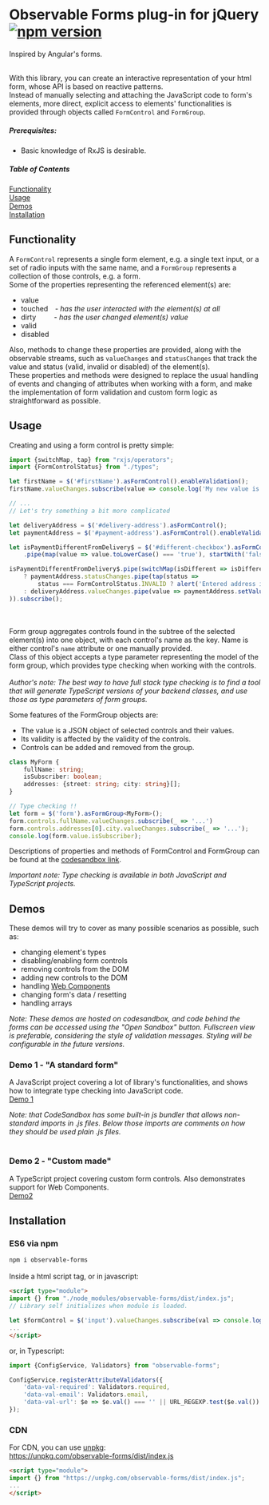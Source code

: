 # Observable Forms plug-in for jQuery [![npm version](https://badge.fury.io/js/observable-forms.svg)](http://badge.fury.io/js/observable-forms)
Inspired by Angular's forms.
<br/>
<br/>




With this library, you can create an interactive representation of your html form,
whose API is based on reactive patterns.<br/>
Instead of manually selecting and attaching the JavaScript code to form's elements,
more direct, explicit access to elements' functionalities is provided through objects called `FormControl` and `FormGroup`.<br/>

##### Prerequisites:
- Basic knowledge of RxJS is desirable.<br/>

##### Table of Contents
[Functionality](#functionality)<br/>
[Usage](#usage)<br/>
[Demos](#demos)<br/>
[Installation](#installation)<br/>

<a name="functionality"/>

## Functionality
A `FormControl` represents a single form element, e.g. a single text input, or a set of radio inputs with the same name,
and a `FormGroup` represents a collection of those controls, e.g. a form.<br/>
Some of the properties representing the referenced element(s) are:
- value
- touched&emsp;- _has the user interacted with the element(s) at all_
- dirty&emsp;&emsp;&nbsp; - _has the user changed element(s) value_
- valid
- disabled

Also, methods to change these properties are provided, along with the observable streams, such as `valueChanges` and `statusChanges`
that track the value and status (valid, invalid or disabled) of the element(s).<br/>
These properties and methods were designed to replace the usual handling of events and changing of attributes 
when working with a form, and make the implementation of form validation
and custom form logic as straightforward as possible.

<a name="usage"/>

## Usage
Creating and using a form control is pretty simple:

```typescript
import {switchMap, tap} from "rxjs/operators";
import {FormControlStatus} from "./types";

let firstName = $('#firstName').asFormControl().enableValidation();
firstName.valueChanges.subscribe(value => console.log('My new value is: ' + value));

// ...
// Let's try something a bit more complicated

let deliveryAddress = $('#delivery-address').asFormControl();
let paymentAddress = $('#payment-address').asFormControl().enableValidation();

let isPaymentDifferentFromDelivery$ = $('#different-checkbox').asFormControl().valueChanges
    .pipe(map(value => value.toLowerCase() === 'true'), startWith('false'));

isPaymentDifferentFromDelivery$.pipe(switchMap(isDifferent => isDifferent
    ? paymentAddress.statusChanges.pipe(tap(status => 
        status === FormControlStatus.INVALID ? alert('Entered address is not valid') : null))
    : deliveryAddress.valueChanges.pipe(value => paymentAddress.setValue(value))
)).subscribe();
```
<br/><br/>
Form group aggregates controls found in the subtree of the selected element(s) into one object,
with each control's name as the key. Name is either control's `name` attribute or one manually provided.<br/>
Class of this object accepts a type parameter representing the model of the form group,
which provides type checking when working with the controls.<br/><br/>
_Author's note: The best way to have full stack type checking is to find a tool
that will generate TypeScript versions of your backend classes, and use those as type parameters of form groups._


Some features of the FormGroup objects are:
- The value is a JSON object of selected controls and their values.
- Its validity is affected by the validity of the controls.
- Controls can be added and removed from the group.

```typescript
class MyForm {
    fullName: string;
    isSubscriber: boolean;
    addresses: {street: string; city: string}[];
}

// Type checking !!
let form = $('form').asFormGroup<MyForm>();
form.controls.fullName.valueChanges.subscribe(_ => '...')
form.controls.addresses[0].city.valueChanges.subscribe(_ => '...');
console.log(form.value.isSubscriber);
```

Descriptions of properties and methods of FormControl and FormGroup can be found at the [codesandbox link](https://codesandbox.io/s/declarations-gqjol).


_Important note: Type checking is available in both JavaScript and TypeScript projects._


<a name="demos"/>

## Demos
These demos will try to cover as many possible scenarios as possible, such as:
- changing element's types
- disabling/enabling form controls
- removing controls from the DOM
- adding new controls to the DOM
- handling [Web Components](https://developer.mozilla.org/en-US/docs/Web/Web_Components)
- changing form's data / resetting
- handling arrays

_Note: These demos are hosted on codesandbox, and code behind the forms can be accessed using the "Open Sandbox" button.
Fullscreen view is preferable, considering the style of validation messages.
Styling will be configurable in the future versions._<br/>
 
### Demo 1 - "A standard form"
A JavaScript project covering a lot of library's functionalities, and shows how to integrate type checking into JavaScript code.<br/>
[Demo 1](https://b1h75.csb.app/)

_Note: that CodeSandbox has some built-in js bundler that allows non-standard imports in .js files.
Below those imports are comments on how they should be used plain .js files._<br/>
<br/>
### Demo 2 - "Custom made"
A TypeScript project covering custom form controls. Also demonstrates support for Web Components.<br/>
[Demo2](https://dxrdg.csb.app/)


<a name="installation"/>

## Installation
### ES6 via npm
`npm i observable-forms` <br/><br/>
Inside a html script tag, or in javascript:
```html
<script type="module">
import {} from "./node_modules/observable-forms/dist/index.js";
// Library self initializes when module is loaded.

let $formControl = $('input').valueChanges.subscribe(val => console.log(val));
...
</script>
```

or, in Typescript:
```javascript
import {ConfigService, Validators} from "observable-forms";

ConfigService.registerAttributeValidators({
    'data-val-required': Validators.required,
    'data-val-email': Validators.email,
    'data-val-url': $e => $e.val() === '' || URL_REGEXP.test($e.val()) ? null : {url: true}
});
```
### CDN
For CDN, you can use [unpkg](https://unpkg.com/): <br/>
https://unpkg.com/observable-forms/dist/index.js

```html
<script type="module">
import {} from "https://unpkg.com/observable-forms/dist/index.js";
...
</script>
```


